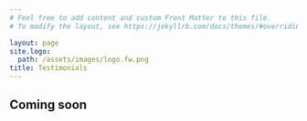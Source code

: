 ```yaml
---
# Feel free to add content and custom Front Matter to this file.
# To modify the layout, see https://jekyllrb.com/docs/themes/#overriding-theme-defaults

layout: page
site.logo:
  path: /assets/images/logo.fw.png
title: Testimonials
---
```

## Coming soon


